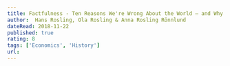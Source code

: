 ```yaml
---
title: Factfulness - Ten Reasons We're Wrong About the World – and Why Things Are Better Than You Think
author:  Hans Rosling, Ola Rosling & Anna Rosling Rönnlund
dateRead: 2018-11-22
published: true
rating: 8
tags: ['Economics', 'History']
url:
---
```

